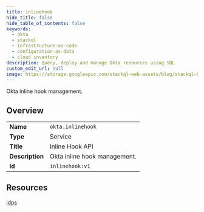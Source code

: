 ```yaml
---
title: inlinehook
hide_title: false
hide_table_of_contents: false
keywords:
  - okta
  - stackql
  - infrastructure-as-code
  - configuration-as-data
  - cloud inventory
description: Query, deploy and manage Okta resources using SQL
custom_edit_url: null
image: https://storage.googleapis.com/stackql-web-assets/blog/stackql-blog-post-featured-image.png
---
```

Okta inline hook management.  
    

## Overview
<table><tbody>
<tr><td><b>Name</b></td><td><code>okta.inlinehook</code></td></tr>
<tr><td><b>Type</b></td><td>Service</td></tr>
<tr><td><b>Title</b></td><td>Inline Hook API</td></tr>
<tr><td><b>Description</b></td><td>Okta inline hook management.</td></tr>
<tr><td><b>Id</b></td><td><code>inlinehook:v1</code></td></tr>
</tbody></table>

## Resources
<div class="row">
<div class="providerDocColumn">
<a href="/providers/okta/inlinehook/idps/">idps</a><br />
</div>
<div class="providerDocColumn">
</div>
</div>
